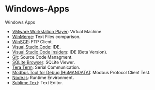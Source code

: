 # Windows-Apps
Windows Apps

- [VMware Workstation Player](https://www.vmware.com/products/workstation-player/workstation-player-evaluation.html): Virtual Machine.
- [WinMerge](https://winmerge.org/downloads/): Text Files comparison.
- [WinSCP](https://winscp.net/eng/download.php): FTP Client.
- [Visual Studio Code](https://code.visualstudio.com/download): IDE.
- [Visual Studio Code Insiders](https://code.visualstudio.com/insiders/): IDE (Beta Version).
- [Git](https://git-scm.com/download/): Source Code Managment.
- [SQLite Browser](https://sqlitebrowser.org/dl/): SQLite Viewer.
- [Tera Term](https://teratermproject.github.io/): Serial Communication.
- [Modbus Tool for Debug (HuMANDATA)](https://www.fa.hdl.co.jp/jp/html/app/Modbus_Tool/index.html): Modbus Protocol Client Test.
- [Node.js](https://nodejs.org/en): Runtime Environment.
- [Sublime Text](https://www.sublimetext.com/): Text Editor.
